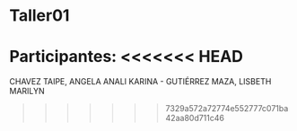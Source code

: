 # Taller01
Participantes:
<<<<<<< HEAD
=======
CHAVEZ TAIPE, ANGELA ANALI KARINA - GUTIÉRREZ MAZA, LISBETH MARILYN
>>>>>>> 7329a572a72774e552777c071ba42aa80d711c46
